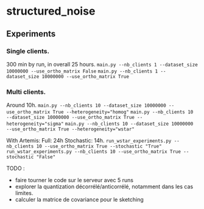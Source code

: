 
# structured_noise

## Experiments

### Single clients.
300 min by run, in overall 25 hours.
```main.py --nb_clients 1 --dataset_size 10000000 --use_ortho_matrix False```
```main.py --nb_clients 1 --dataset_size 10000000 --use_ortho_matrix True```

### Multi clients.
Around 10h.
```main.py --nb_clients 10 --dataset_size 10000000 --use_ortho_matrix True --heterogeneity="homog"```
```main.py --nb_clients 10 --dataset_size 10000000 --use_ortho_matrix True --heterogeneity="sigma"```
```main.py --nb_clients 10 --dataset_size 10000000 --use_ortho_matrix True --heterogeneity="wstar"```

With Artemis:
Full: 24h
Stochastic: 14h.
```run_wstar_experiments.py --nb_clients 10 --use_ortho_matrix True --stochastic "True"```
```run_wstar_experiments.py --nb_clients 10 --use_ortho_matrix True --stochastic "False"```

TODO :
- faire tourner le code sur le serveur avec 5 runs
- explorer la quantization décorrélé/anticorrélé, notamment dans les cas limites.
- calculer la matrice de covariance pour le sketching